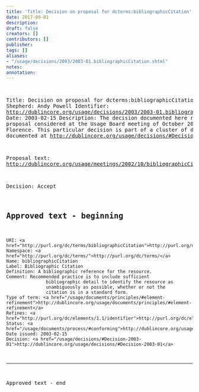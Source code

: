 ```yaml
---
title: 'Title: Decision on proposal for dcterms:bibliographicCitation'
date: 2017-09-01
description: 
draft: false
creators: []
contributors: []
publisher: 
tags: []
aliases:
- "/usage/decisions/2003/2003-01.bibliographicCitation.shtml"
notes: 
annotation: 
---
```


<!--#include virtual="/ssi/header.shtml" --><pre>
Title: Decision on proposal for dcterms:bibliographicCitation
Shepherd: Andy Powell
Identifier: <a href="/usage/decisions/2003/2003-01.bibliographicCitation.shtml">http://dublincore.org/usage/decisions/2003/2003-01.bibliographicCitation.shtml</a>
Date: 2003-02-15
Description: The decision documented here refers to a proposal
               considered at the Usage Board meeting of October 2002
               in Florence. This particular decision is part of a cluster of
               decisions documented at
               <a href="/usage/decisions/#Decision-2003-01">http://dublincore.org/usage/decisions/#Decision-2003-01</a>.

Proposal text: <a href="http://dublincore.org/usage/meetings/2002/10/bibliographicCitation.html">http://dublincore.org/usage/meetings/2002/10/bibliographicCitation.html</a>

Decision: Accept 

Approved text - beginning
-------------------------------------------------------------------------
    URI: <a href="http://purl.org/dc/terms/bibliographicCitation">http://purl.org/dc/terms/bibliographicCitation</a>
    Namespace: <a href="http://purl.org/dc/terms/">http://purl.org/dc/terms/</a>
    Name: bibliographicCitation
    Label: Bibliographic Citation
    Definition: A bibliographic reference for the resource.
    Comment: Recommended practice is to include sufficient 
                   bibliographic detail to identify the resource as 
                   unambiguously as possible, whether or not the
                   citation is in a standard form.
    Type of term: <a href="/usage/documents/principles/#element-refinement">http://dublincore.org/usage/documents/principles/#element-refinement</a>
    Refines: <a href="http://purl.org/dc/elements/1.1/identifier">http://purl.org/dc/elements/1.1/identifier</a>
    Status: <a href="/usage/documents/process/#conforming">http://dublincore.org/usage/documents/process/#conforming</a>
    Date issued: 2003-02-15
    Decision: <a href="/usage/decisions/#Decision-2003-01">http://dublincore.org/usage/decisions/#Decision-2003-01</a>
-------------------------------------------------------------------------
Approved text - end

</pre><!--#include virtual="/ssi/footer.shtml" -->
